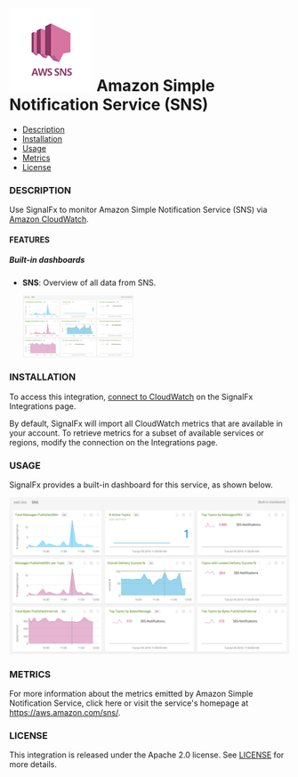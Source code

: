 # ![](./img/integration_awssns.png) Amazon Simple Notification Service (SNS)

- [Description](#description)
- [Installation](#installation)
- [Usage](#usage)
- [Metrics](#metrics)
- [License](#license)

### DESCRIPTION

Use SignalFx to monitor Amazon Simple Notification Service (SNS) via [Amazon CloudWatch](../aws)[](sfx_link:aws). 

#### FEATURES

##### Built-in dashboards

- **SNS**: Overview of all data from SNS.
  
  [<img src='./img/dashboard_sns.png' width=200px>](./img/dashboard_sns.png)

### INSTALLATION

To access this integration, [connect to CloudWatch](../aws)[](sfx_link:aws) on the SignalFx Integrations page. 

By default, SignalFx will import all CloudWatch metrics that are available in your account. To retrieve metrics for a subset of available services or regions, modify the connection on the Integrations page. 

### USAGE

SignalFx provides a built-in dashboard for this service, as shown below. 

![](./img/dashboard_sns.png)

### METRICS

For more information about the metrics emitted by Amazon Simple Notification Service, click here or visit the service's homepage at https://aws.amazon.com/sns/.

### LICENSE

This integration is released under the Apache 2.0 license. See [LICENSE](./LICENSE) for more details.
